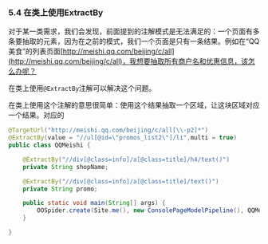 ### 5.4 在类上使用ExtractBy

对于某一类需求，我们会发现，前面提到的注解模式是无法满足的：一个页面有多条要抽取的元素，因为在之前的模式，我们一个页面是只有一条结果。例如在“QQ美食”的列表页面[http://meishi.qq.com/beijing/c/all](http://meishi.qq.com/beijing/c/all)，我想要抽取所有商户名和优惠信息，该怎么办呢？

在类上使用`@ExtractBy`注解可以解决这个问题。

在类上使用这个注解的意思很简单：使用这个结果抽取一个区域，让这块区域对应一个结果。对应的

```java
@TargetUrl("http://meishi.qq.com/beijing/c/all[\\-p2]*")
@ExtractBy(value = "//ul[@id=\"promos_list2\"]/li",multi = true)
public class QQMeishi {

    @ExtractBy("//div[@class=info]/a[@class=title]/h4/text()")
    private String shopName;

    @ExtractBy("//div[@class=info]/a[@class=title]/text()")
    private String promo;

    public static void main(String[] args) {
        OOSpider.create(Site.me(), new ConsolePageModelPipeline(), QQMeishi.class).addUrl("http://meishi.qq.com/beijing/c/all").thread(4).run();
    }

}
```